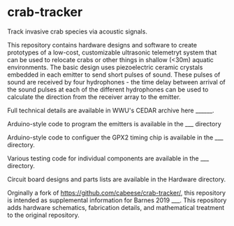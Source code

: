 # crab-tracker
Track invasive crab species via acoustic signals.

This repository contains hardware designs and software to create prototypes of a low-cost, customizable ultrasonic telemetryt system that can be used to relocate crabs or other things in shallow (<30m) aquatic environments. The basic design uses piezoelectric ceramic crystals embedded in each emitter to send short pulses of sound. These pulses of sound are received by four hydrophones - the time delay between arrival of the sound pulses at each of the different hydrophones can be used to calculate the direction from the receiver array to the emitter.

Full technical details are available in WWU's CEDAR archive here ______.

Arduino-style code to program the emitters is available in the ___ directory

Arduino-style code to configuer the GPX2 timing chip is available in the ___ directory.

Various testing code for individual components are available in the ___ directory.

Circuit board designs and parts lists are available in the Hardware directory.



Orginally a fork of https://github.com/cabeese/crab-tracker/, this repository is intended as supplemental information for Barnes 2019 ___. This repository adds hardware schematics, fabrication details, and mathematical treatment to the original repository.
